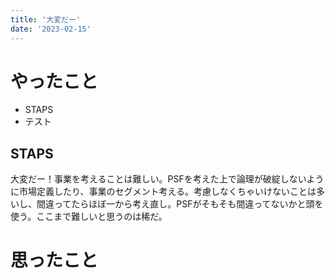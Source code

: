 ```yaml
---
title: '大変だー'
date: '2023-02-15'
---
```


# やったこと

- STAPS
- テスト

## STAPS


大変だー！事業を考えることは難しい。PSFを考えた上で論理が破綻しないように市場定義したり、事業のセグメント考える。考慮しなくちゃいけないことは多いし、間違ってたらほぼ一から考え直し。PSFがそもそも間違ってないかと頭を使う。ここまで難しいと思うのは稀だ。


# 思ったこと

